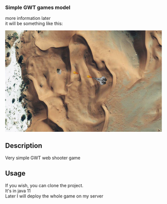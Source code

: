 ### Simple GWT games model

more information later<br>
it will be something like this:

![img.png](img.png)

## Description

Very simple GWT web shooter game 

## Usage

If you wish, you can clone the project.<br>
It's in java 11<br>
Later I will deploy the whole game on my server<br>


